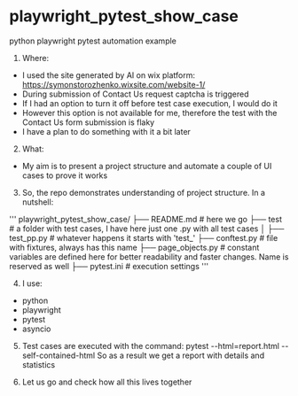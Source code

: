 # playwright_pytest_show_case
python playwright pytest automation example


1. Where:
* I used the site generated by AI on wix platform: https://symonstorozhenko.wixsite.com/website-1/
* During submission of Contact Us request captcha is triggered
* If I had an option to turn it off before test case execution, I would do it
* However this option is not available for me, therefore the test with the Contact Us form submission is flaky
* I have a plan to do something with it a bit later

2. What:
* My aim is to present a project structure and automate a couple of UI cases to prove it works


3. So, the repo demonstrates understanding of project structure. In a nutshell:

'''
playwright_pytest_show_case/
├── README.md                        # here we go
├── test                             # a folder with test cases, I have here just one .py with all test cases
│   ├── test_pp.py                   # whatever happens it starts with 'test_'
├── conftest.py                      # file with fixtures, always has this name
├── page_objects.py                  # constant variables are defined here for better readability and faster changes. Name is reserved as well
├── pytest.ini                       # execution settings
'''

4. I use:
* python
* playwright
* pytest
* asyncio

5. Test cases are executed with the command: pytest --html=report.html --self-contained-html
So as a result we get a report with details and statistics

6. Let us go and check how all this lives together